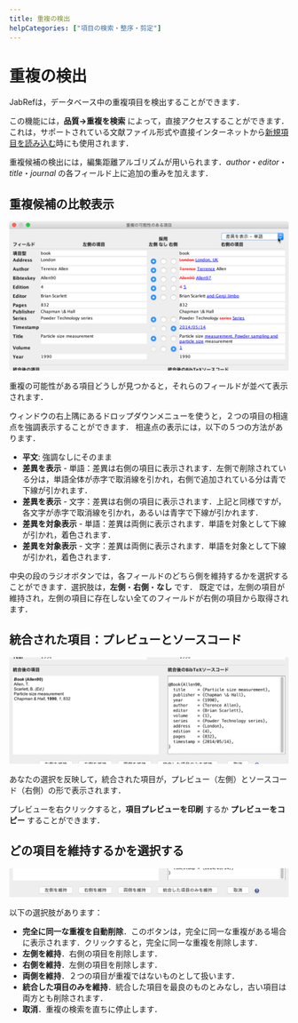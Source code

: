 ```yaml
---
title: 重複の検出
helpCategories: ["項目の検索・整序・剪定"]
---
```


# 重複の検出

JabRefは，データベース中の重複項目を検出することができます．

この機能には，**品質→重複を検索** によって，直接アクセスすることができます．これは，サポートされている文献ファイル形式や直接インターネットから[新規項目を読み込む](ImportInspectionDialog)時にも使用されます．

重複候補の検出には，編集距離アルゴリズムが用いられます．*author*・*editor*・*title*・*journal* の各フィールド上に追加の重みを加えます．

## 重複候補の比較表示

![並列表示のスクリーンショット](./images/FindDuplicatesWindow-ParallelDisplay.png)

重複の可能性がある項目どうしが見つかると，それらのフィールドが並べて表示されます．

ウィンドウの右上隅にあるドロップダウンメニューを使うと，２つの項目の相違点を強調表示することができます．
相違点の表示には，以下の５つの方法があります．

- **平文**: 強調なしにそのまま
- **差異を表示** - 単語：差異は右側の項目に表示されます．左側で削除されている分は，単語全体が赤字で取消線を引かれ，右側で追加されている分は青で下線が引かれます．
- **差異を表示** - 文字：差異は右側の項目に表示されます．上記と同様ですが，各文字が赤字で取消線を引かれ，あるいは青字で下線が引かれます．
- **差異を対象表示** - 単語：差異は両側に表示されます．単語を対象として下線が引かれ，着色されます．
- **差異を対象表示** - 文字：差異は両側に表示されます．単語を対象として下線が引かれ，着色されます．

中央の段のラジオボタンでは，各フィールドのどちら側を維持するかを選択することができます．選択肢は，**左側**・**右側**・**なし** です．
既定では，左側の項目が維持され，左側の項目に存在しない全てのフィールドが右側の項目から取得されます．

## 統合された項目：プレビューとソースコード

![統合された項目のプレビューとソースコードのスクリーンショット](./images/FindDuplicatesWindow-PreviewAndCode.png)

あなたの選択を反映して，統合された項目が，プレビュー（左側）とソースコード（右側）の形で表示されます．

プレビューを右クリックすると，**項目プレビューを印刷** するか **プレビューをコピー** することができます．


## どの項目を維持するかを選択する

![どの項目を維持するか選択するためのボタンのスクリーンショット](./images/FindDuplicatesWindow-Selecting.png)

以下の選択肢があります：

- **完全に同一な重複を自動削除**．このボタンは，完全に同一な重複がある場合に表示されます．クリックすると，完全に同一な重複を削除します．
- **左側を維持**．右側の項目を削除します．
- **右側を維持**．左側の項目を削除します．
- **両側を維持**．２つの項目が重複ではないものとして扱います．
- **統合した項目のみを維持**．統合した項目を最良のものとみなし，古い項目は両方とも削除されます．
- **取消**．重複の検索を直ちに停止します．
